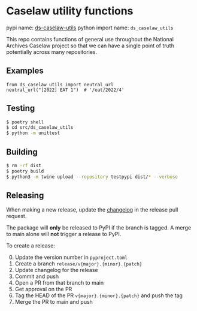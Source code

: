 # Caselaw utility functions

pypi name: [ds-caselaw-utils](https://pypi.org/project/ds-caselaw-utils)
python import name: `ds_caselaw_utils`

This repo contains functions of general use throughout the National Archives Caselaw project
so that we can have a single point of truth potentially across many repositories.

## Examples

```
from ds_caselaw_utils import neutral_url
neutral_url("[2022] EAT 1")  # '/eat/2022/4'
```

## Testing

```bash
$ poetry shell
$ cd src/ds_caselaw_utils
$ python -m unittest
```

## Building

```bash
$ rm -rf dist
$ poetry build
$ python3 -m twine upload --repository testpypi dist/* --verbose
```

## Releasing

When making a new release, update the [changelog](CHANGELOG.md) in the release
pull request.

The package will **only** be released to PyPI if the branch is tagged. A merge
to main alone will **not** trigger a release to PyPI.

To create a release:

0. Update the version number in `pyproject.toml`
1. Create a branch `release/v{major}.{minor}.{patch}`
2. Update changelog for the release
3. Commit and push
4. Open a PR from that branch to main
5. Get approval on the PR
6. Tag the HEAD of the PR `v{major}.{minor}.{patch}` and push the tag
7. Merge the PR to main and push
